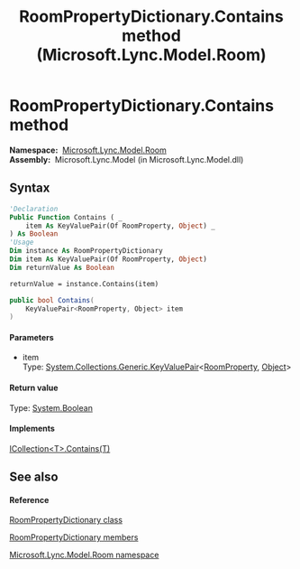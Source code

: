 ﻿---
title: RoomPropertyDictionary.Contains method  (Microsoft.Lync.Model.Room)
TOCTitle: 'Contains method '
ms:assetid: M:Microsoft.Lync.Model.Room.RoomPropertyDictionary.Contains(System.Collections.Generic.KeyValuePair{Microsoft.Lync.Model.Room.RoomProperty,System.Object})_DI_3_UC_OCS14MrefLyncWPF
ms:mtpsurl: https://msdn.microsoft.com/en-us/library/microsoft.lync.model.room.roompropertydictionary.contains(v=office.15)
ms:contentKeyID: 48591138
ms.date: 07/28/2014
mtps_version: v=office.15
f1_keywords:
- Microsoft.Lync.Model.Room.RoomPropertyDictionary.Contains
dev_langs:
- CSharp
- JScript
- VB
- other
---

# RoomPropertyDictionary.Contains method

**Namespace:**  [Microsoft.Lync.Model.Room](microsoft-lync-model-room-namespace_2.md)  
**Assembly:**  Microsoft.Lync.Model (in Microsoft.Lync.Model.dll)

## Syntax

``` vb
'Declaration
Public Function Contains ( _
    item As KeyValuePair(Of RoomProperty, Object) _
) As Boolean
'Usage
Dim instance As RoomPropertyDictionary
Dim item As KeyValuePair(Of RoomProperty, Object)
Dim returnValue As Boolean

returnValue = instance.Contains(item)
```

``` csharp
public bool Contains(
    KeyValuePair<RoomProperty, Object> item
)
```

#### Parameters

  - item  
    Type: [System.Collections.Generic.KeyValuePair](http://msdn2.microsoft.com/en-us/library/5tbh8a42)\<[RoomProperty](roomproperty-enumeration-microsoft-lync-model-room_2.md), [Object](http://msdn2.microsoft.com/en-us/library/e5kfa45b)\>  

#### Return value

Type: [System.Boolean](http://msdn2.microsoft.com/en-us/library/a28wyd50)  

#### Implements

[ICollection\<T\>.Contains(T)](http://msdn2.microsoft.com/en-us/library/k5cf1d56)  

## See also

#### Reference

[RoomPropertyDictionary class](roompropertydictionary-class-microsoft-lync-model-room_2.md)

[RoomPropertyDictionary members](roompropertydictionary-members-microsoft-lync-model-room_2.md)

[Microsoft.Lync.Model.Room namespace](microsoft-lync-model-room-namespace_2.md)

